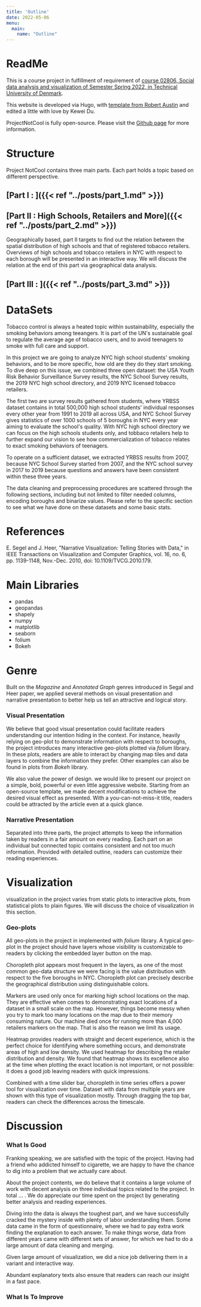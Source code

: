 ```yaml
---
title: 'Outline'
date: 2022-05-06
menu:
  main:
    name: "Outline"
---
```


# ReadMe
This is a course project in fulfillment of requirement of [course 02806, Social data analysis and visualization of Semester Spring 2022, in Technical University of Denmark](https://github.com/suneman/socialdata2022/wiki).

This website is developed via Hugo, with [template from Robert Austin](https://github.com/zerostaticthemes/hugo-winston-theme) and edited a little with love by Kewei Du.

ProjectNotCool is fully open-source. Please visit the [Github page](https://github.com/AidenSaltyFish/ProjectNotCool) for more information.

# Structure
Project NotCool contains three main parts. Each part holds a topic based on different perspective.

## [Part I : ]({{< ref "../posts/part_1.md" >}})

## [Part II : High Schools, Retailers and More]({{< ref "../posts/part_2.md" >}})
Geographically based, part II targets to find out the relation between the spatial distribution of high schools and that of registered tobacco retailers. Overviews of high schools and tobacco retailers in NYC with respect to each borough will be presented in an interactive way. We will discuss the relation at the end of this part via geographical data analysis.

## [Part III : ]({{< ref "../posts/part_3.md" >}})


# DataSets
Tobacco control is always a heated topic within sustainability, especially the smoking behaviors among teeangers. It is part of the UN's sustainable goal to regulate the average age of tobacco users, and to avoid teenagers to smoke with full care and support.

In this project we are going to analyze NYC high school students' smoking behaviors, and to be more specific, how old are they do they start smoking. To dive deep on this issue, we combined three open dataset: the USA Youth Risk Behavior Surveillance Survey results, the NYC School Survey results, the 2019 NYC high school directory, and 2019 NYC licensed tobacco retailers.

The first two are survey results gathered from students, where YRBSS dataset contains in total 500,000 high school students' individual responses every other year from 1991 to 2019 all across USA, and NYC School Survey gives statistics of over 1000 schools of 5 boroughs in NYC every year aiming to evaluate the school's quality. With NYC high school directory we can focus on the high schools students only, and tobbaco retailers help to further expand our vision to see how commercialization of tobacco relates to exact smoking behaviors of teenagers.

To operate on a sufficient dataset, we extracted YRBSS results from 2007, because NYC School Survey started from 2007, and the NYC school survey in 2017 to 2019 because questions and answers have been consistent within these three years.

The data cleaning and preprocessing procedures are scattered through the following sections, including but not limited to filter needed columns, encoding boroughs and binarize values. Please refer to the specific section to see what we have done on these datasets and some basic stats.

# References
E. Segel and J. Heer, "Narrative Visualization: Telling Stories with Data," in IEEE Transactions on Visualization and Computer Graphics, vol. 16, no. 6, pp. 1139-1148, Nov.-Dec. 2010, doi: 10.1109/TVCG.2010.179.

# Main Libraries
- pandas 
- geopandas
- shapely
- numpy
- matplotlib
- seaborn
- folium
- Bokeh

# Genre
Built on the *Magazine* and *Annotated Graph* genres introduced in Segal and Heer paper, we applied several methods on visual presentation and narrative presentation to better help us tell an attractive and logical story.

### Visual Presentation
We believe that good visual presentation could facilitate readers understanding our intention hiding in the context. For instance, heavily relying on geo-plot to demonstrate information with respect to boroughs, the project introduces many interactive geo-plots plotted via *folium* library. In these plots, readers are able to interact by changing map tiles and data layers to combine the information they prefer. Other examples can also be found in plots from *Bokeh* library.

We also value the power of design. we would like to present our project on a simple, bold, powerful or even little aggressive website. Starting from an open-source template, we made decent modifications to achieve the desired visual effect as presented. With a you-can-not-miss-it title, readers could be attracted by the article even at a quick glance.

### Narrative Presentation
Separated into three parts, the project attempts to keep the information taken by readers in a fair amount on every reading. Each part on an individual but connected topic contains consistent and not too much information. Provided with detailed outline, readers can customize their reading experiences. 

# Visualization
visualization in the project varies from static plots to interactive plots, from statistical plots to plain figures. We will discuss the choice of visualization in this section.

### Geo-plots
All geo-plots in the project in implemented with *folium* library. A typical geo-plot in the project should have layers whose visibility is customizable to readers by clicking the embedded layer button on the map. 

Choropleth plot appears most frequent in the layers, as one of the most common geo-data structure we were facing is the value distribution with respect to the five boroughs in NYC. Choropleth plot can precisely describe the geographical distribution using distinguishable colors. 

Markers are used only once for marking high school locations on the map. They are effective when comes to demonstrating exact locations of a dataset in a small scale on the map. However, things become messy when you try to mark too many locations on the map due to their memory consuming nature. Our machine died once for running more than 4,000 retailers markers on the map. That is also the reason we limit its usage.

Heatmap provides readers with straight and decent experience, which is the perfect choice for identifying where something occurs, and demonstrate areas of high and low density. We used heatmap for describing the retailer distribution and density. We found that heatmap shows its excellence also at the time when plotting the exact location is not important, or not possible: it does a good job leaving readers with quick impressions.

Combined with a time slider bar, choropleth in time series offers a power tool for visualization over time. Dataset with data from multiple years are shown with this type of visualization mostly. Through dragging the top bar, readers can check the differences across the timescale.

# Discussion
### What Is Good
Franking speaking, we are satisfied with the topic of the project. Having had a friend who addicted himself to cigarette, we are happy to have the chance to dig into a problem that we actually care about. 

About the project contents, we do believe that it contains a large volume of work with decent analysis on three individual topics related to the project. In total ... . We do appreciate our time spent on the project by generating better analysis and reading experiences.

Diving into the data is always the toughest part, and we have successfully cracked the mystery inside with plenty of labor understanding them. Some data came in the form of questionnaire, where
we had to pay extra work finding the explanation to each answer. To make things worse, data from different years came with different sets of answer, for which we had to do a large amount of data cleaning and merging.

Given large amount of visualization, we did a nice job delivering them in a variant and interactive way. 

Abundant explanatory texts also ensure that readers can reach our insight in a fast pace. 

### What Is To Improve
